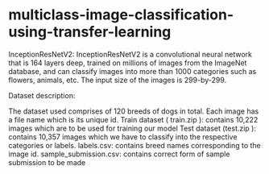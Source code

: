 # multiclass-image-classification-using-transfer-learning


InceptionResNetV2: InceptionResNetV2 is a convolutional neural network that is 164 layers deep, trained on millions of images from the ImageNet database, and can classify images into more than 1000 categories such as flowers, animals, etc. The input size of the images is 299-by-299.

Dataset description:

The dataset used comprises of 120 breeds of dogs in total.
Each image has a file name which is its unique id.
Train dataset ( train.zip ): contains 10,222 images which are to be used for training our model
Test dataset (test.zip ): contains 10,357 images which we have to classify into the respective categories or labels.
labels.csv: contains breed names corresponding to the image id.
sample_submission.csv: contains correct form of sample submission to be made
